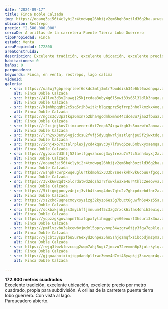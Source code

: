```yaml
---
date: "2024-09-17"
title: Finca Doble Calzada
img: https://ooanq3sj56t4clybi2r4tmdwpg26hhijv2qm6hqh3oztld36g2ha.arweave.net/c4DYbknvp8EvAUajybB2ebXjnQmuoM8eB9uzNY9-No4
ubicacion: Restrepo
precio: "2.500.000.000"
cercaDe: A orillas de la carretera Puente Tierra Lobo Guerrero
tipoPropiedad: Finca
estado: Venta
areaPropiedad: 172800
areaConstruida:
descripcion: Excelente tradición, excelente ubicación, excelente precio por metro cuadrado, propia para subdivisión. A orillas de la carretera puente tierra lobo guerrero. Con vista al lago.
habitaciones: 0
baños: 0
parqueadero:
keywords: Finca, en venta, restrepo, lago calima
videoId: 
galeria:
  - src: https://oa5wj7gbpreqrleef6dkdc3mtj3mtr7bwddish34e6kt6ozdnpqa.arweave.net/cDtk_MF8SQishC-GoYtsmnbJx-GwxokffCeVPzsja-A
    alt: Finca Doble Calzada
  - src: https://4llvu3d3y2huwgj25kjrcdaa3uby4g6l5ywi33s65l3ldlk3naqa.arweave.net/4tdabHvGj0sZOuqTEQwA3QOOG8vuLI3uXur2sa1baCA
    alt: Finca Doble Calzada
  - src: https://kjmhhpqqbt2c5sq5rih3witkjblqzgprz5gfrrp3nho7kmzkx4oq.arweave.net/UlhzvhAM9C7KHYoPuyJqSFcMmfHPTFjF-2nd9TMqvx0
    alt: Finca Doble Calzada
  - src: https://ngcs3qv3pztkqz6mxn7b2bha4godmhxmhs44cdce3u7jao2fbuaa.arweave.net/aYUtwrt-ZqhnzLt-HQTg4Zw2Huw8ucEMRN0-kDtFDQA
    alt: Finca Doble Calzada
  - src: https://r2xijejkov7iimxaeeeri6xf7edpk74xgwikgb3s3oxzwfo2anxa.arweave.net/jq6EkSp1foQy4CEJFHrl-Qb1f5c1kKMHctuvmxXaA24
    alt: Finca Doble Calzada
  - src: https://lrh2yx3emy64gjcdcsu2fvfj5dyuqhwrljastlqnjpu5f2jwxtdq.arweave.net/XE-sX2RmPcMkQxSpotSp6PFIHtFaQSmuDUvp0uk2vMc
    alt: Finca Doble Calzada
  - src: https://idnj4xo7m3talrplexjycd4kqavc3y7lfsvq5zeu5mbvxyxaemqa.arweave.net/QNqeXd9m5gXF6yXTgQ-KgCot4-ssqw7klOsDW-LgIyA
    alt: Finca Doble Calzada
  - src: https://gybziu7d3hlj52lavlfgqvzhcooj3xytrezu7m7tc5inh4xyxj2a.arweave.net/NgOUU-PZ1p7pYKrKaFcnE5yd3xOJM0-z8xdQ0_L4unQ
    alt: Finca Doble Calzada
  - src: https://ooanq3sj56t4clybi2r4tmdwpg26hhijv2qm6hqh3oztld36g2ha.arweave.net/c4DYbknvp8EvAUajybB2ebXjnQmuoM8eB9uzNY9-No4
    alt: Finca Doble Calzada
  - src: https://wsnpk7cwrpxwqeugl6rtkdm6hix333b7sne7kvhkvk6cbuu7fgcq.arweave.net/tJr1fFaL72gShl-jNQ2eOi-97D-TSfVU6qq8INKfKYU
    alt: Finca Doble Calzada
  - src: https://3vxk6w2qdtk5lcrdatwd2dqshzr7fswkloaxe4ur4thlc2eeovva.arweave.net/3W6vW1Ac1dWKIwTsPQ4SPmPyyspbgXJykeTOsWiEdWo
    alt: Finca Doble Calzada
  - src: https://5itigmjpouyv4cjcj3vtb4tsovg4dos7qtu2z7ghxpdxebdfnr2a.arweave.net/6iaDMS91MV4JIk7rMPJydU3Bul-E6az8x7vHcgRlbHQ
    alt: Finca Doble Calzada
  - src: https://xs2chd7uqnecmoyxsysizg32kyzp6es5g7buct6guwfh6s4xz55a.arweave.net/vLQjj_SDSCY7F5YkjJt6VjL_El03w0FPxqWKf0uXz3o
    alt: Finca Doble Calzada
  - src: https://sckbxkjnhjss3myihffjmnuum4f5c3zg2rxck6ifas4dhih3euiq.arweave.net/kJQbqS06ZS2zCDlKljaUZwvRbybUbiV5BQS4M6D7JRE
    alt: Finca Doble Calzada
  - src: https://yqpzzgkguvanpn76iafqpxfylihmggchym66eowrt3hsuri3x3ua.arweave.net/xB-cmUalQNe3_kALB9y4Wg7DGEfDPeI60Z7PKkUbvug
    alt: Finca Doble Calzada
  - src: https://pmflvzvbu3akcewbvjmdml5opryvnvp34wzgrw6tjy3fgw7qpklq.arweave.net/ewq65qGmwKESwapYNi-ufHFW1fvlsmjb0042U1vwepc
    alt: Finca Doble Calzada
  - src: https://yjcbt3ysp2fbu5ur6exyd26npe25hn5shjqzmqfxsibcpdjmzpma.arweave.net/wkQZ7xJ-ihp2kfEvgevNeTXTt7I6YZZAt5ICJ40sy9g
    alt: Finca Doble Calzada
  - src: https://rwjq3twvkfezccqg2wqm7ahj5ugi7jmcvu72eemmh6p3jutrkylq.arweave.net/jZMNztVRSZEKBtWgz4Dp7QyPpYKtP6IRjD-ftNJxVhc
    alt: Finca Doble Calzada
  - src: https://gjqoaahoixiojtgpdandplfrwc3wnv4d7mt46ywpkjj3sxzqor4q.arweave.net/MmDgAO5F0OTMzxgaN6yxsLdm14P7J89iz1JTuV8wdHk
    alt: Finca Doble Calzada
  
---
```


**172.800 metros cuadrados** <br>
Excelente tradición, excelente ubicación, excelente precio por metro cuadrado, propia para subdivisión. A orillas de la carretera puente tierra lobo guerrero. Con vista al lago.<br>
Parqueadero abierto. <br><br>